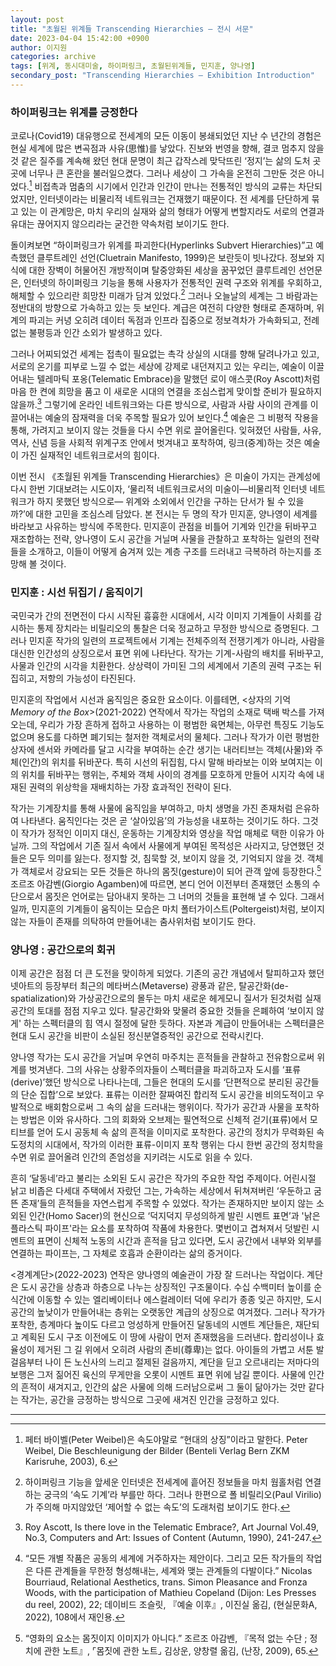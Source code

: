 ```yaml
---
layout: post
title: "초월된 위계들 Transcending Hierarchies — 전시 서문"
date: 2023-04-04 15:42:00 +0900
author: 이지원
categories: archive
tags: [위계, 동시대미술, 하이퍼링크, 초월된위계들, 민지훈, 양나영]
secondary_post: "Transcending Hierarchies — Exhibition Introduction"
---
```


### 하이퍼링크는 위계를 긍정한다

코로나(Covid19) 대유행으로 전세계의 모든 이동이 봉쇄되었던 지난 수 년간의 경험은 현실 세계에 많은 변곡점과 사유(思惟)를 낳았다. 진보와 번영을 향해, 결코 멈추지 않을 것 같은 질주를 계속해 왔던 현대 문명이 최근 갑작스레 맞닥뜨린 ‘정지’는 삶의 도처 곳곳에 너무나 큰 혼란을 불러일으켰다. 그러나 세상이 그 가속을 온전히 그만둔 것은 아니었다.[^1] 비접촉과 멈춤의 시기에서 인간과 인간이 만나는 전통적인 방식의 교류는 차단되었지만, 인터넷이라는 비물리적 네트워크는 건재했기 때문이다. 전 세계를 단단하게 묶고 있는 이 관계망은, 마치 우리의 실재와 삶의 형태가 어떻게 변할지라도 서로의 연결과 유대는 끊어지지 않으리라는 굳건한 약속처럼 보이기도 한다. 

돌이켜보면 “하이퍼링크가 위계를 파괴한다(Hyperlinks Subvert Hierarchies)”고 예측했던 클루트레인 선언(Cluetrain Manifesto, 1999)은 보란듯이 빗나갔다. 정보와 지식에 대한 장벽이 허물어진 개방적이며 탈중앙화된 세상을 꿈꾸었던 클루트레인 선언문은, 인터넷의 하이퍼링크 기능을 통해 사용자가 전통적인 권력 구조와 위계를 우회하고, 해체할 수 있으리란 희망찬 미래가 담겨 있었다.[^2] 그러나 오늘날의 세계는 그 바람과는 정반대의 방향으로 가속하고 있는 듯 보인다. 계급은 여전히 다양한 형태로 존재하며, 위계의 파괴는 커녕 오히려 데이터 독점과 인프라 집중으로 정보격차가 가속화되고, 전례없는 불평등과 인간 소외가 발생하고 있다.

그러나 어찌되었건 세계는 접촉이 필요없는 촉각 상실의 시대를 향해 달려나가고 있고, 서로의 온기를 피부로 느낄 수 없는 세상에 강제로 내던져지고 있는 우리는, 예술이 이끌어내는 텔레마틱 포옹(Telematic Embrace)을 말했던 로이 애스콧(Roy Ascott)처럼 마음 한 켠에 희망을 품고 이 새로운 시대의 연결을 조심스럽게 맞이할 준비가 필요하지 않을까.[^3] 그렇기에 온라인 네트워크와는 다른 방식으로, 사람과 사람 사이의 관계를 이끌어내는 예술의 잠재력을 더욱 주목할 필요가 있어 보인다.[^4] 예술은 그 비평적 작용을 통해, 가려지고 보이지 않는 것들을 다시 수면 위로 끌어올린다. 잊혀졌던 사람들, 사유, 역사, 신념 등을 사회적 위계구조 안에서 벗겨내고 포착하여, 링크(중계)하는 것은 예술이 가진 실재적인 네트워크로서의 힘이다. 

이번 전시 《초월된 위계들 Transcending Hierarchies》은 미술이 가지는 관계성에 다시 한번  기대보려는 시도이자, ‘물리적 네트워크로서의 미술이—비물리적 인터넷 네트워크가 하지 못했던 방식으로— 위계와 소외에서 인간을 구하는 단서가 될 수 있을까?’에 대한 고민을 조심스레 담았다. 본 전시는 두 명의 작가 민지훈, 양나영이 세계를 바라보고 사유하는 방식에 주목한다. 민지훈이 관점을 비틀어 기계와 인간을 뒤바꾸고 재조합하는 전략, 양나영이 도시 공간을 거닐며 사물을 관찰하고 포착하는 일련의 전략들을 소개하고, 이들이 어떻게 숨겨져 있는 계층 구조를 드러내고 극복하려 하는지를 조망해 볼 것이다.

### 민지훈 : 시선 뒤집기 / 움직이기

국민국가 간의 전면전이 다시 시작된 흉흉한 시대에서, 시각 이미지 기계들이 사회를 감시하는 통제 장치라는 비릴리오의 통찰은 더욱 정교하고 무정한 방식으로 증명된다. 그러나 민지훈 작가의 일련의 프로젝트에서 기계는 전체주의적 전쟁기계가 아니라, 사람을 대신한 인간성의 상징으로서 표면 위에 나타난다. 작가는 기계-사람의 배치를 뒤바꾸고, 사물과 인간의 시각을 치환한다. 상상력이 가미된 그의 세계에서 기존의 권력 구조는 뒤집히고, 저항의 가능성이 타진된다.

민지훈의 작업에서 시선과 움직임은 중요한 요소이다. 이를테면, \<상자의 기억 *Memory of the Box*>(2021-2022) 연작에서 작가는 작업의 소재로 택배 박스를 가져오는데, 우리가 가장 흔하게 접하고 사용하는 이 평범한 육면체는, 아무런 특징도 기능도 없으며 용도를 다하면 폐기되는 철저한 객체로서의 물체다. 그러나 작가가 이런 평범한 상자에 센서와 카메라를 달고 시각을 부여하는 순간 생기는 내러티브는 객체(사물)와 주체(인간)의 위치를 뒤바꾼다. 특히 시선의 뒤집힘, 다시 말해 바라보는 이와 보여지는 이의 위치를 뒤바꾸는 행위는, 주체와 객체 사이의 경계를 모호하게 만들어 시지각 속에 내재된 권력의 위상학을 재배치하는 가장 효과적인 전략이 된다. 

작가는 기계장치를 통해 사물에 움직임을 부여하고, 마치 생명을 가진 존재처럼  은유하여 나타낸다. 움직인다는 것은 곧 ‘살아있음’의 가능성을 내포하는 것이기도 하다. 그것이 작가가 정적인 이미지 대신, 운동하는 기계장치와 영상을 작업 매체로 택한 이유가 아닐까. 그의 작업에서 기존 질서 속에서 사물에게 부여된 목적성은 사라지고, 당연했던 것들은 모두 의미를 잃는다. 정지할 것, 침묵할 것, 보이지 않을 것, 기억되지 않을 것. 객체가 객체로서 강요되는 모든 것들은 하나의 몸짓(gesture)이 되어 관객 앞에 등장한다.[^5] 조르조 아감벤(Giorgio Agamben)에 따르면, 본디 언어 이전부터 존재했던 소통의 수단으로서 몸짓은 언어로는 담아내지 못하는 그 너머의 것들을 표현해 낼 수 있다. 그래서일까, 민지훈의 기계들이 움직이는 모습은 마치 폴터가이스트(Poltergeist)처럼, 보이지 않는 자들이 존재를 의탁하여 만들어내는 춤사위처럼 보이기도 한다. 

### 양나영 : 공간으로의 회귀

 이제 공간은 점점 더 큰 도전을 맞이하게 되었다. 기존의 공간 개념에서 탈피하고자 했던 넷아트의 등장부터 최근의 메타버스(Metaverse) 광풍과 같은, 탈공간화(de-spatialization)와 가상공간으로의 몰두는 마치 새로운 헤게모니 질서가 된것처럼 실재공간의 토대를 점점 지우고 있다. 탈공간화와 맞물려 중요한 것들을 은폐하여 ‘보이지 않게' 하는 스펙터클의 힘 역시 절정에 달한 듯하다. 자본과 계급이 만들어내는 스펙터클은 현대 도시 공간을 비판이 소실된 정신분열증적인 공간으로 전락시킨다.

양나영 작가는 도시 공간을 거닐며 우연히 마주치는 흔적들을 관찰하고 전유함으로써 위계를 벗겨낸다. 그의 사유는 상황주의자들이 스펙터클을 파괴하고자 도시를 ‘표류(derive)’했던 방식으로 나타나는데, 그들은 현대의 도시를 ‘단편적으로 분리된 공간들의 단순 집합’으로 보았다. 표류는 이러한 잘짜여진 합리적 도시 공간을 비의도적이고 우발적으로 배회함으로써 그 속의 삶을 드러내는 행위이다. 작가가 공간과 사물을 포착하는 방법은 이와 유사하다. 그의 회화와 오브제는 필연적으로 신체적 걷기(표류)에서 모티브를 얻어 도시 공동체 속 삶의 흔적을 이미지로 포착한다. 공간의 정치가 무력화된 속도정치의 시대에서, 작가의 이러한 표류-이미지 포착 행위는 다시 한번 공간의 정치학을 수면 위로 끌어올려 인간의 존엄성을 지키려는 시도로 읽을 수 있다.

흔히 ‘달동네’라고 불리는 소외된 도시 공간은 작가의 주요한 작업 주제이다. 어린시절 낡고 비좁은 다세대 주택에서 자랐던 그는, 가속하는 세상에서 뒤쳐져버린 ‘우둔하고 굼뜬 존재’들의 흔적들을 자연스럽게 주목할 수 있었다. 작가는 존재하지만 보이지 않는 소외된 인간(Homo Sacer)의 현신으로 ‘덕지덕지 무성의하게 발린 시멘트 표면’과 '낡은 플라스틱 파이프'라는 요소를 포착하여 작품에 차용한다. 몇번이고 겹쳐져서 덧발린 시멘트의 표면이 신체적 노동의 시간과 흔적을 담고 있다면, 도시 공간에서 내부와 외부를 연결하는 파이프는, 그 자체로 호흡과 순환이라는 삶의 증거이다. 

\<경계계단>(2022-2023) 연작은 양나영의 예술관이 가장 잘 드러나는 작업이다. 계단은 도시 공간을 상층과 하층으로 나누는 상징적인 구조물이다. 수십 수백미터 높이를 순식간에 이동할 수 있는 엘리베이터나 에스컬레이터 덕에 우리가 종종 잊곤 하지만, 도시 공간의 높낮이가 만들어내는 층위는 오랫동안 계급의 상징으로 여겨졌다. 그러나 작가가 포착한, 층계마다 높이도 다르고 엉성하게 만들어진 달동네의 시멘트 계단들은, 재단되고 계획된 도시 구조 이전에도 이 땅에 사람이 먼저 존재했음을 드러낸다. 합리성이나 효율성이 제거된 그 길 위에서 오히려 사람의 존비(尊卑)는 없다. 아이들의 가볍고 서툰 발걸음부터 나이 든 노신사의 느리고 절제된 걸음까지, 계단을 딛고 오르내리는 저마다의 보행은 그저 짊어진 육신의 무게만을 오롯이 시멘트 표면 위에 남길 뿐이다. 사물에 인간의 흔적이 새겨지고, 인간의 삶은 사물에 의해 드러남으로써 그 둘이 닮아가는 것만 같다는 작가는, 공간을 긍정하는 방식으로 그곳에 새겨진 인간을 긍정하고 있다.

---

[^1]: 페터 바이벨(Peter Weibel)은 속도야말로 “현대의 상징”이라고 말한다.  Peter Weibel, Die Beschleunigung der Bilder (Benteli Verlag Bern ZKM Karisruhe, 2003), 6.
[^2]:하이퍼링크 기능을 앞세운 인터넷은 전세계에 흩어진 정보들을 마치 웜홀처럼 연결하는 궁극의 ‘속도 기계’라 부를만 하다. 그러나 한편으로 폴 비릴리오(Paul Virilio)가 주의해 마지않았던 ‘제어할 수 없는 속도’의 도래처럼 보이기도 한다.
[^3]:Roy Ascott, Is there love in the Telematic Embrace?, Art Journal Vol.49, No.3, Computers and Art: Issues of Content (Autumn, 1990), 241-247.
[^4]:“모든 개별 작품은 공동의 세계에 거주하자는 제안이다. 그리고 모든 작가들의 작업은 다른 관계들을 무한정 형성해내는, 세계와 맺는 관계들의 다발이다.”  Nicolas Bourriaud, Relational Aesthetics, trans. Simon Pleasance and Fronza Woods, with the participation of Mathieu Copeland (Dijon: Les Presses du reel, 2002), 22; 데이비드 조슬릿, 『예술 이후』, 이진실 옮김, (현실문화A, 2022), 108에서 재인용.
[^5]:“영화의 요소는 몸짓이지 이미지가 아니다.”  조르조 아감벤, 『목적 없는 수단 ; 정치에 관한 노트』, ⌜몸짓에 관한 노트⌟ 김상운, 양창렬 옮김, (난장, 2009), 65.
